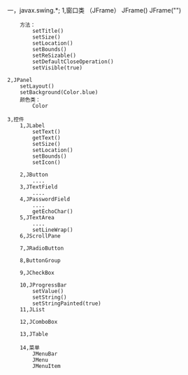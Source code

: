 ﻿一，javax.swing.*;
	1,窗口类  （JFrame）
		JFrame()
		JFrame("")

		方法：
			setTitle()
			setSize()
			setLocation()
			setBounds()
			setReSizable()
			setDefaultCloseOperation()
			setVisible(true)

	2,JPanel
		setLayout()
		setBackground(Color.blue)
		颜色类：
			Color

	3,控件
		1,JLabel
			setText()
			getText()
			setSize()
			setLocation()
			setBounds()
			setIcon()

		2,JButton
			....
		3,JTextField
			....
		4,JPasswordField
			....
			getEchoChar() 
		5,JTextArea
			....
			setLineWrap()
		6,JScrollPane
		
		7,JRadioButton
			
		8,ButtonGroup

		9,JCheckBox

		10,JProgressBar
			setValue()
			setString()
			setStringPainted(true)
		11,JList
			
		12,JComboBox

		13,JTable

		14,菜单
			JMenuBar
			JMenu
			JMenuItem


			
			


			

